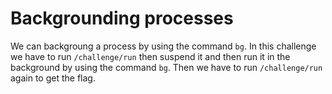# Backgrounding processes

We can backgroung a process by using the command `bg`.
In this challenge we have to run `/challenge/run` then suspend it and then run it in the background by using the command `bg`.
Then we have to run `/challenge/run` again to get the flag.
